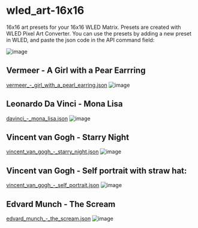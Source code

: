 # wled_art-16x16
16x16 art presets for your 16x16 WLED Matrix.
Presets are created with WLED Pixel Art Converter. You can use the presets by adding  a new preset in WLED, and paste the json code in the API command field:

![image](https://github.com/user-attachments/assets/d19ca350-6e91-4b95-93dc-d24de8b8faf2)



## Vermeer - A Girl with a Pear Earrring
[vermeer_-_girl_with_a_pearl_earring.json](vermeer_-_girl_with_a_pearl_earring.json)
![image](https://github.com/user-attachments/assets/1cc2a402-76f1-48ae-9d53-78e9a28c929b)

## Leonardo Da Vinci - Mona Lisa
[davinci_-_mona_lisa.json](davinci_-_mona_lisa.json)
![image](https://github.com/user-attachments/assets/849245c0-032f-44db-aa6e-3313a31dfeab)

## Vincent van Gogh - Starry Night
[vincent_van_gogh_-_starry_night.json](vincent_van_gogh_-_starry_night.json)
![image](https://github.com/user-attachments/assets/0d204e07-5bf7-414a-bd6b-0954661483ea)

## Vincent van Gogh - Self portrait with straw hat:
[vincent_van_gogh_-_self_portrait.json](vincent_van_gogh_-_self_portrait.json)
![image](https://github.com/user-attachments/assets/dd37f827-fc43-4173-9912-5535779af6ca)


## Edvard Munch - The Scream
[edvard_munch_-_the_scream.json](edvard_munch_-_the_scream.json)
![image](https://github.com/user-attachments/assets/22f9a303-b6fa-41b8-a74d-16a19d73893b)
